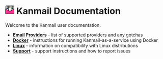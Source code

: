 <h1>
    <img src="./static/icon-pink.png" width="28px" />
    Kanmail Documentation
</h1>

Welcome to the Kanmail user documentation.

+ [**Email Providers**](./providers.md) - list of supported providers and any gotchas
+ [**Docker**](./docker.md) - instructions for running Kanmail-as-a-service using Docker
+ [**Linux**](./linux.md) - information on compatibility with Linux distributions
+ [**Support**](./support.md) - support instructions and how to report issues
